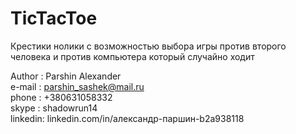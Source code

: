 # TicTacToe
Крестики нолики с возможностью выбора игры против второго человека и
против компьютера который случайно ходит

Author  : Parshin Alexander<br>
e-mail  : parshin_sashek@mail.ru<br>
phone   : +380631058332<br>
skype   : shadowrun14<br>
linkedin: linkedin.com/in/александр-паршин-b2a938118

